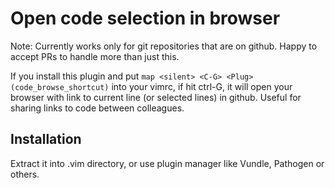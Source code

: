 # Open code selection in browser

Note: Currently works only for git repositories that are on github. Happy to accept PRs to handle more than
just this.

If you install this plugin and put `map <silent> <C-G> <Plug>(code_browse_shortcut)` into your vimrc, if hit
ctrl-G, it will open your browser with link to current line (or selected lines) in github. Useful for sharing
links to code between colleagues.


## Installation
Extract it into .vim directory, or use plugin manager like Vundle, Pathogen or others.
